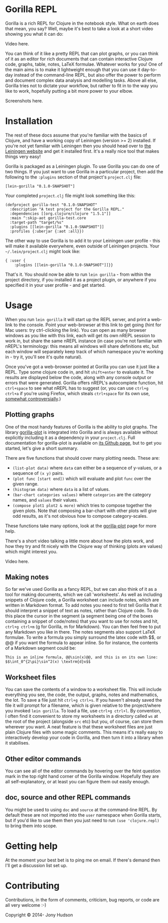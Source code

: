 # Gorilla REPL

Gorilla is a rich REPL for Clojure in the notebook style. What on earth does that mean, you say? Well, maybe it's best
to take a look at a short video showing you what it can do:

Video here.

You can think of it like a pretty REPL that can plot graphs, or you can think of it as an editor for rich documents that
can contain interactive Clojure code, graphs, table, notes, LaTeX formulae. Whatever works for you! One of the main
aims is to make it lightweight enough that you can use it day-to-day instead of the command-line REPL, but also offer
the power to perform and document complex data analysis and modelling tasks. Above all else, Gorilla tries not to
dictate your workflow, but rather to fit in to the way you like to work, hopefully putting a bit more power to your
elbow.

Screenshots here.


# Installation

The rest of these docs assume that you're familiar with the basics of Clojure, and have a working copy of Leiningen
(version >= 2) installed. If you're not yet familiar with Leiningen then you should head over to
[the Leiningen website](http://leiningen.org) and get it installed first. It's a really nice tool that makes things very
easy!

Gorilla is packaged as a Leiningen plugin. To use Gorilla you can do one of two things. If you just want to use Gorilla
in a particular project, then add the following to the `:plugins` section of that project's `project.clj` file:
```
[lein-gorilla "0.1.0-SNAPSHOT"]
```
Your completed `project.clj` file might look something like this:
```
(defproject gorilla-test "0.1.0-SNAPSHOT"
  :description "A test project for the Gorilla REPL."
  :dependencies [[org.clojure/clojure "1.5.1"]]
  :main ^:skip-aot gorilla-test.core
  :target-path "target/%s"
  :plugins [[lein-gorilla "0.1.0-SNAPSHOT"]]
  :profiles {:uberjar {:aot :all}})
```
The other way to use Gorilla is to add it to your Leiningen user profile - this will make it available everywhere, even
outside of Leiningen projects. Your `~/.lein/project.clj` might look like:
```
{ :user {
    :plugins [[lein-gorilla "0.1.0-SNAPSHOT"]]}}
```

That's it. You should now be able to run `lein gorilla` - from within the project directory, if you installed it as a
project plugin, or anywhere if you specified it in your user profile - and get started.


# Usage

When you run `lein gorilla` it will start up the REPL server, and print a web-link to the console. Point your
web-browser at this link to get going (hint for Mac users: try ctrl-clicking the link). You can open as many browser
windows as you like with this link, each will get its own nREPL session to work in, but share the same nREPL instance
(in case you're not familiar with nREPL's terminology: this means all windows will share definitions etc, but each
window will separately keep track of which namespace you're working in - try it, you'll see it's quite natural).

Once you've got a web-browser pointed at Gorilla you can use it just like a REPL. Type some clojure code in, and hit
`shift+enter` to evaluate it. The results are displayed below the code, along with any console output or errors that
were generated. Gorilla offers nREPL's autocomplete function, hit `ctrl+space` to see what nREPL has to suggest (or, you
can use `ctrl+g ctrl+a` if you're using Firefox, which steals `ctrl+space` for its own use,
[somewhat controversially](https://bugzilla.mozilla.org/show_bug.cgi?id=435164).)

## Plotting graphs

One of the most handy features of Gorilla is the ability to plot graphs. The library
[gorilla-plot](https://github.com/JonyEpsilon/gorilla-plot) is integrated into Gorilla and is always available without
explicitly including it as a dependency in your `project.clj`. Full documentation for gorilla-plot is available on
[its Github page](https://github.com/JonyEpsilon/gorilla-plot), but to get you started, let's give a short summary.

There are five functions that should cover many plotting needs. These are:

- `(list-plot data)` where `data` can either be a sequence of y-values, or a sequence of `(x y)` pairs.
- `(plot func [start end])` which will evaluate and plot `func` over the given range.
- `(histogram data)` where `data` is a list of values.
- `(bar-chart categories values)` where `categories` are the category names, and `values` their values.
- `(compose plot1 plot2 & more)` which tries to compose together the given plots. Note that composing a bar-chart with
other plots will give odd results, as it's not obvious how to compose category-scales.

These functions take many options, look at the [gorilla-plot](https://github.com/JonyEpsilon/gorilla-plot) page for more
help.

There's a short video talking a little more about how the plots work, and how they try and fit nicely with the Clojure
way of thinking (plots are values) which might interest you.

Video here.

## Making notes

So far we've used Gorilla as a fancy REPL, but we can also think of it as a tool for making documents, which we call
'worksheets'. As well as including snippets of Clojure code, a Gorilla worksheet can include notes, which are written in
Markdown format. To add notes you need to first tell Gorilla that it should interpret a snippet of text as notes, rather
than Clojure code. To do this place the cursor in the segment (a segment being one of the boxes containing a snippet of
code/notes) that you want to use for notes and hit, `ctrl+g ctrl+m` (g for Gorilla, m for Markdown). You can then feel
free to put any Markdown you like in there. The notes segments also support LaTeX formulae. To write a formula you
simply surround the latex code with $$, or @@ if you want the formula to appear inline. So for instance, the contents of
a Markdown segment could be:
```
This is an inline formula, @@\sin(x)@@, and this is on its own line:
$$\int_0^{2\pi}\sin^2(x) \textrm{d}x$$
```

## Worksheet files

You can save the contents of a window to a worksheet file. This will include everything you see, the code, the output,
graphs, notes and mathematics, the lot. To save a file just hit `ctrl+g ctrl+s`. If you haven't already saved the file it will
prompt for a filename, which is given relative to the project/where you invoked `lein gorilla`. To load a file, use
`ctrl+g ctrl+l`. By convention, I often find it convenient to store my worksheets in a directory called `ws` at the root
of the project (alongside `src` etc) but you, of course, can store them wherever you want. A neat feature is that these
worksheet files are just plain Clojure files with some magic comments. This means it's really easy to interactively
develop your code in Gorilla, and then turn it into a library when it stabilises.

## Other editor commands

You can see all of the editor commands by hovering over the feint question mark in the top right hand corner of the
Gorilla window. Hopefully they are all self-explanatory, or at least you can figure them out easily enough.

## doc, source and other REPL commands

You might be used to using `doc` and `source` at the command-line REPL. By default these are not imported into the
`user` namespace when Gorilla starts, but if you'd like to use them then you just need to run `(use 'clojure.repl)` to
bring them into scope.

# Getting help

At the moment your best bet is to ping me on email. If there's demand then I'll get a discussion list set up.

# Contributing

Contributions, in the form of comments, criticism, bug reports, or code are all very welcome :-)

Copyright © 2014- Jony Hudson
